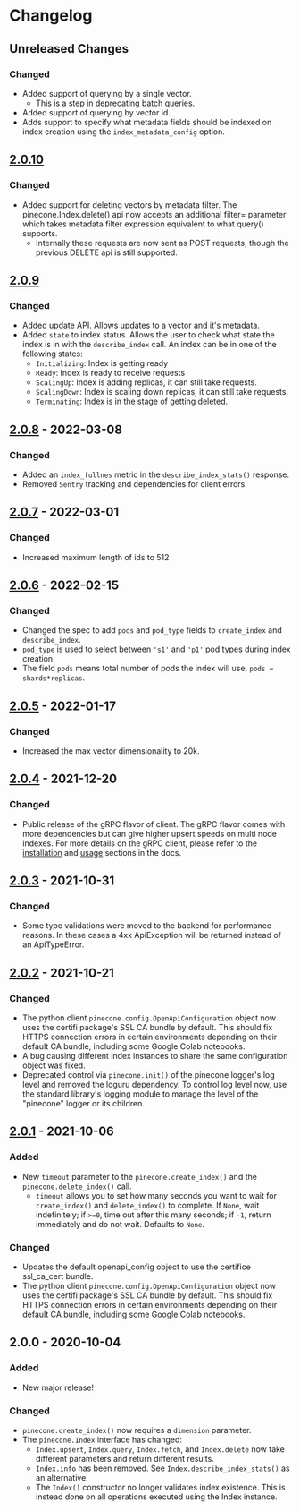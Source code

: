 # Changelog

## Unreleased Changes
### Changed
- Added support of querying by a single vector.
  - This is a step in deprecating batch queries.
- Added support of querying by vector id.
- Adds support to specify what metadata fields should be indexed on index creation using the ```index_metadata_config``` option.

## [2.0.10](https://github.com/pinecone-io/pinecone-python-client/compare/v2.0.9...v2.0.10)
### Changed
- Added support for deleting vectors by metadata filter. The pinecone.Index.delete() api now accepts an additional filter= parameter which takes metadata filter expression equivalent to what query() supports.
  - Internally these requests are now sent as POST requests, though the previous DELETE api is still supported.
 
## [2.0.9](https://github.com/pinecone-io/pinecone-python-client/compare/v2.0.8...v2.0.9)
### Changed
- Added [update](https://www.pinecone.io/docs/api/operation/update/) API. Allows updates to a vector and it's metadata.
- Added ```state``` to index status. Allows the user to check what state the index is in with the ```describe_index``` call. An index can be in one of the following states:
  - ```Initializing```: Index is getting ready
  - ```Ready```: Index is ready to receive requests
  - ```ScalingUp```: Index is adding replicas, it can still take requests.
  - ```ScalingDown```: Index is scaling down replicas, it can still take requests.
  - ```Terminating```: Index is in the stage of getting deleted.
  
## [2.0.8](https://github.com/pinecone-io/pinecone-python-client/compare/v2.0.7...v2.0.8) - 2022-03-08

### Changed
- Added an ```index_fullnes``` metric in the ```describe_index_stats()``` response.
- Removed ```Sentry``` tracking and dependencies for client errors.

## [2.0.7](https://github.com/pinecone-io/pinecone-python-client/compare/v2.0.6...v2.0.7) - 2022-03-01

### Changed
- Increased maximum length of ids to 512

## [2.0.6](https://github.com/pinecone-io/pinecone-python-client/compare/v2.0.5...v2.0.6) - 2022-02-15

### Changed
- Changed the spec to add  ```pods``` and ```pod_type``` fields to ```create_index``` and ```describe_index```.
- ```pod_type``` is used to select between ```'s1'``` and ```'p1'``` pod types during index creation.
- The field ```pods``` means total number of pods the index will use, ```pods = shards*replicas```.

## [2.0.5](https://github.com/pinecone-io/pinecone-python-client/compare/v2.0.4...v2.0.5) - 2022-01-17

### Changed

- Increased the max vector dimensionality to 20k.

## [2.0.4](https://github.com/pinecone-io/pinecone-python-client/compare/v2.0.3...v2.0.4) - 2021-12-20

### Changed

- Public release of the gRPC flavor of client. The gRPC flavor comes with more dependencies but can give higher upsert speeds on multi node indexes. For more details on the gRPC client, please refer to the [installation](https://www.pinecone.io/docs/installation/) and [usage](https://www.pinecone.io/docs/performance-tuning/#using-the-grpc-client-to-get-higher-upsert-speeds) sections in the docs.
## [2.0.3](https://github.com/pinecone-io/pinecone-python-client/compare/v2.0.2...v2.0.3) - 2021-10-31

### Changed

- Some type validations were moved to the backend for performance reasons. In these cases a 4xx ApiException will be returned instead of an ApiTypeError.

## [2.0.2] - 2021-10-21

### Changed
- The python client `pinecone.config.OpenApiConfiguration` object now uses the certifi package's SSL CA bundle by default. This should fix HTTPS connection errors in certain environments depending on their default CA bundle, including some Google Colab notebooks. 
- A bug causing different index instances to share the same configuration object was fixed.
- Deprecated control via `pinecone.init()` of the pinecone logger's log level and removed the loguru dependency. To control log level now, use the standard library's logging module to manage the level of the "pinecone" logger or its children. 


## [2.0.1] - 2021-10-06
### Added
- New `timeout` parameter to the `pinecone.create_index()` and the `pinecone.delete_index()` call.
  - `timeout` allows you to set how many seconds you want to wait for `create_index()` and `delete_index()` to complete. If `None`, wait indefinitely; if `>=0`, time out after this many seconds; if `-1`, return immediately and do not wait. Defaults to `None`.

### Changed
- Updates the default openapi_config object to use the certifice ssl_ca_cert bundle.
- The python client `pinecone.config.OpenApiConfiguration` object now uses the certifi package's SSL CA bundle by default. This should fix HTTPS connection errors in certain environments depending on their default CA bundle, including some Google Colab notebooks. 

## 2.0.0 - 2020-10-04
### Added
- New major release!

### Changed
- `pinecone.create_index()` now requires a `dimension` parameter.
- The `pinecone.Index` interface has changed:
  - `Index.upsert`, `Index.query`, `Index.fetch`, and `Index.delete` now take different parameters and return different results.
  - `Index.info` has been removed. See `Index.describe_index_stats()` as an alternative.
  - The `Index()` constructor no longer validates index existence. This is instead done on all operations executed using the Index instance.

[2.0.2]: https://github.com/pinecone-io/pinecone-python-client/compare/v2.0.1...v2.0.2
[2.0.1]: https://github.com/pinecone-io/pinecone-python-client/compare/v2.0.0...v2.0.1
